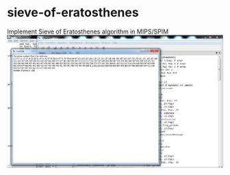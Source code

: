 # sieve-of-eratosthenes
Implement Sieve of Eratosthenes algorithm in MIPS/SPIM  
![Screen Shot](https://github.com/minhtridn2001/sieve-of-eratosthenes/blob/master/screenShot.png?raw=true)
